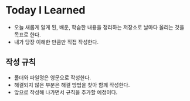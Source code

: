 # Today I Learned
- 오늘 새롭게 알게 된, 배운, 학습한 내용을 정리하는 저장소로 날마다 올리는 것을 목표로 한다.
- 내가 당장 이해한 만큼만 직접 작성한다.

## 작성 규칙
- 폴더와 파일명은 영문으로 작성한다.
- 해결되지 않은 부분은 해결 방법을 찾아 함께 작성한다.
- 앞으로 작성해 나가면서 규칙을 추가할 예정이다.
